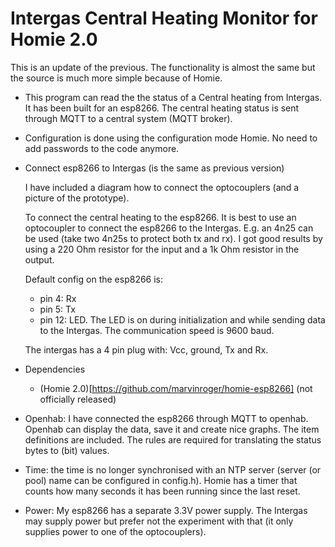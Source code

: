 # Intergas Central Heating Monitor for Homie 2.0

This is an update of the previous. The functionality is almost the same but the source is much more simple because of Homie.

* This program can read the the status of a Central heating from Intergas.
  It has been built for an esp8266. The central heating status is sent through MQTT to a central system (MQTT broker).
  
* Configuration is done using the configuration mode Homie. No need to add passwords to the code anymore.

* Connect esp8266 to Intergas (is the same as previous version)

  I have included a diagram how to connect the optocouplers (and a picture of the prototype).

  To connect the central heating to the esp8266.
  It is best to use an optocoupler to connect the esp8266 to the Intergas.
  E.g. an 4n25 can be used (take two 4n25s to protect both tx and rx).
  I got good results by using a 220 Ohm resistor for the input and a 1k Ohm resistor in the output.

  Default config on the esp8266 is:
  - pin 4: Rx
  - pin 5: Tx
  - pin 12: LED. The LED is on during initialization and while sending data to the Intergas.
  The communication speed is 9600 baud.

  The intergas has a 4 pin plug with: Vcc, ground, Tx and Rx.

* Dependencies
  - (Homie 2.0)[https://github.com/marvinroger/homie-esp8266] (not officially released)
  
* Openhab: I have connected the esp8266 through MQTT to openhab. Openhab can display the data, save it and create nice graphs. The item definitions are included. The rules are required for translating the status bytes to (bit) values.

* Time: the time is no longer synchronised with an NTP server (server (or pool) name can be configured in config.h). Homie has a timer that counts how many seconds it has been running since the last reset.

* Power: My esp8266 has a separate 3.3V power supply. The Intergas may supply power but prefer not the experiment with that (it only supplies power to one of the optocouplers).
